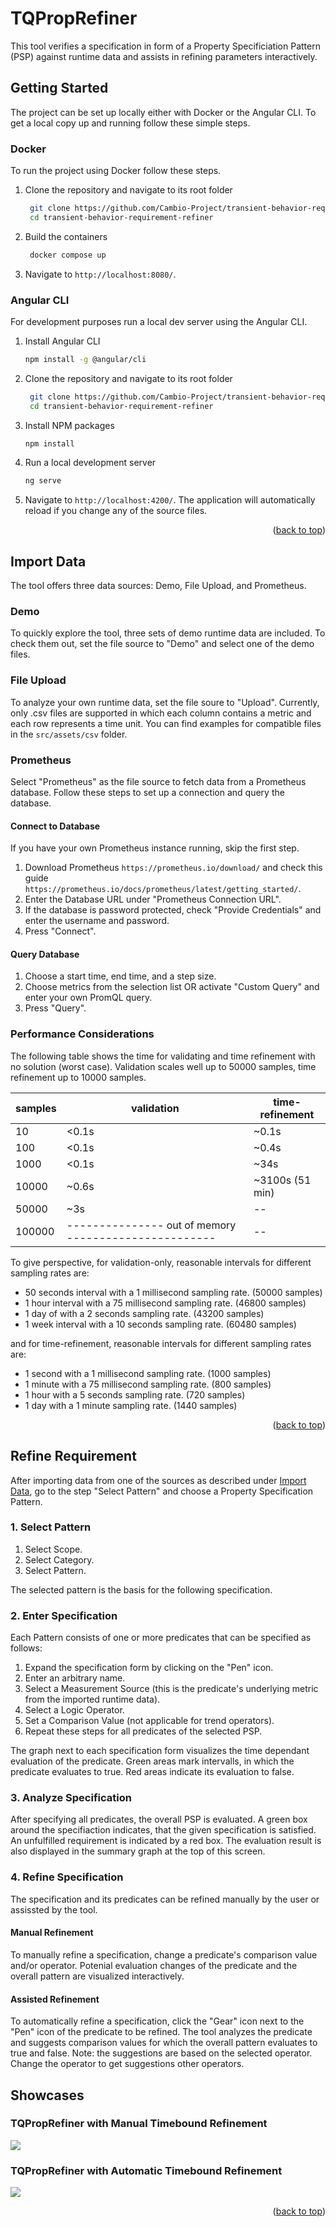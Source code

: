 # TQPropRefiner

This tool verifies a specification in form of a Property Specificiation Pattern (PSP) against runtime data and assists in refining parameters interactively.

<!-- GETTING STARTED -->
## Getting Started
The project can be set up locally either with Docker or the Angular CLI. To get a local copy up and running follow these simple steps.

### Docker

To run the project using Docker follow these steps.

1. Clone the repository and navigate to its root folder
   ```sh
	git clone https://github.com/Cambio-Project/transient-behavior-requirement-refiner.git
	cd transient-behavior-requirement-refiner	 
   ```
2. Build the containers
   ```sh
	docker compose up  
   ```
3. Navigate to `http://localhost:8080/`.

### Angular CLI

For development purposes run a local dev server using the Angular CLI.

1. Install Angular CLI
   ```sh
   npm install -g @angular/cli
   ```
2. Clone the repository and navigate to its root folder
   ```sh
	git clone https://github.com/Cambio-Project/transient-behavior-requirement-refiner.git
	cd transient-behavior-requirement-refiner	 
   ```
3. Install NPM packages
   ```sh
   npm install
   ```
4. Run a local development server
   ```sh
   ng serve
   ```
5. Navigate to `http://localhost:4200/`. The application will automatically reload if you change any of the source files.


<p align="right">(<a href="#readme-top">back to top</a>)</p>

<!-- Import Data -->
## Import Data
The tool offers three data sources: Demo, File Upload, and Prometheus.

### Demo

To quickly explore the tool, three sets of demo runtime data are included. To check them out, set the file source to "Demo" and select one of the demo files.

### File Upload

To analyze your own runtime data, set the file soure to "Upload". Currently, only .csv files are supported in which each column contains a metric and each row represents a time unit. You can find examples for compatible files in the `src/assets/csv` folder.

### Prometheus

Select "Prometheus" as the file source to fetch data from a Prometheus database. Follow these steps to set up a connection and query the database.

#### Connect to Database
If you have your own Prometheus instance running, skip the first step.
1. Download Prometheus `https://prometheus.io/download/` and check this guide `https://prometheus.io/docs/prometheus/latest/getting_started/`.
3. Enter the Database URL under "Prometheus Connection URL".
4. If the database is password protected, check "Provide Credentials" and enter the username and password.
5. Press "Connect".

#### Query Database
1. Choose a start time, end time, and a step size.
2. Choose metrics from the selection list OR activate "Custom Query" and enter your own PromQL query.
3. Press "Query".

### Performance Considerations
The following table shows the time for validating and time refinement with no solution (worst case).
Validation scales well up to 50000 samples, time refinement up to 10000 samples. 

| samples	 | validation	                                           | time-refinement |
|----------|-------------------------------------------------------|-----------------|
| 10	      | <0.1s		                                               | ~0.1s           |
| 100	     | <0.1s		                                               | ~0.4s           |
| 1000	    | <0.1s                                                 | ~34s            |
| 10000	   | ~0.6s		                                               | ~3100s (51 min) |
| 50000    | ~3s		                                                 | --              |
| 100000	  | --------------- out of memory ----------------------- | --              |

To give perspective, for validation-only, reasonable intervals for different sampling rates are:
- 50 seconds interval with a 1 millisecond sampling rate. (50000 samples)
- 1 hour interval with a 75 millisecond sampling rate. (46800 samples)
- 1 day of with a 2 seconds sampling rate. (43200 samples)
- 1 week interval with a 10 seconds sampling rate. (60480 samples)

and for time-refinement, reasonable intervals for different sampling rates are:
- 1 second with a 1 millisecond sampling rate. (1000 samples)
- 1 minute with a 75 millisecond sampling rate. (800 samples)
- 1 hour with a 5 seconds sampling rate. (720 samples)
- 1 day with a 1 minute sampling rate. (1440 samples)

<p align="right">(<a href="#readme-top">back to top</a>)</p>

<!-- Refine Requirement -->
## Refine Requirement
After importing data from one of the sources as described under <a href="#import-data">Import Data</a>, go to the step "Select Pattern" and choose a Property Specification Pattern.

### 1. Select Pattern
1. Select Scope.
2. Select Category.
3. Select Pattern.

The selected pattern is the basis for the following specification.

### 2. Enter Specification
Each Pattern consists of one or more predicates that can be specified as follows:
1. Expand the specification form by clicking on the "Pen" icon.
2. Enter an arbitrary name.
3. Select a Measurement Source (this is the predicate's underlying metric from the imported runtime data).
4. Select a Logic Operator.
5. Set a Comparison Value (not applicable for trend operators).
6. Repeat these steps for all predicates of the selected PSP.

The graph next to each specification form visualizes the time dependant evaluation of the predicate. Green areas mark intervalls, in which the predicate evaluates to true. Red areas indicate its evaluation to false.

### 3. Analyze Specification
After specifying all predicates, the overall PSP is evaluated. A green box around the specifiaction indicates, that the given specification is satisfied. An unfulfilled requirement is indicated by a red box. The evaluation result is also displayed in the summary graph at the top of this screen.

### 4. Refine Specification
The specification and its predicates can be refined manually by the user or assissted by the tool.

#### Manual Refinement
To manually refine a specification, change a predicate's comparison value and/or operator. Potenial evaluation changes of the predicate and the overall pattern are visualized interactively.

#### Assisted Refinement
To automatically refine a specification, click the "Gear" icon next to the "Pen" icon of the predicate to be refined. The tool analyzes the predicate and suggests comparison values for which the overall pattern evaluates to true and false. Note: the suggestions are based on the selected operator. Change the operator to get suggestions other operators.

## Showcases
### TQPropRefiner with Manual Timebound Refinement
[![](https://markdown-videos.vercel.app/youtube/fy_vLCxptAs)](https://youtu.be/fy_vLCxptAs)

### TQPropRefiner with Automatic Timebound Refinement
[![](https://markdown-videos.vercel.app/youtube/OjZPbsXNw1g)](https://youtu.be/OjZPbsXNw1g)

<p align="right">(<a href="#readme-top">back to top</a>)</p>

